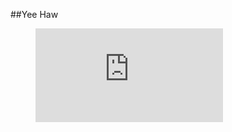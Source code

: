 ##Yee Haw

<!--
**georgemusson79/georgemusson79** is a ✨ _special_ ✨ repository because its `README.md` (this file) appears on your GitHub profile.

Here are some ideas to get you started:

- 🔭 I’m currently working on ...
- 🌱 I’m currently learning ...
- 👯 I’m looking to collaborate on ...
- 🤔 I’m looking for help with ...
- 💬 Ask me about ...
- 📫 How to reach me: ...
- 😄 Pronouns: ...
- ⚡ Fun fact: ...
-->

<figure><embed src="https://wakatime.com/share/@79b30253-c230-42da-b974-0ddd5b4b1a35/3ddd9313-78ef-4e11-8a21-dc310ceddb97.svg"></embed></figure>
